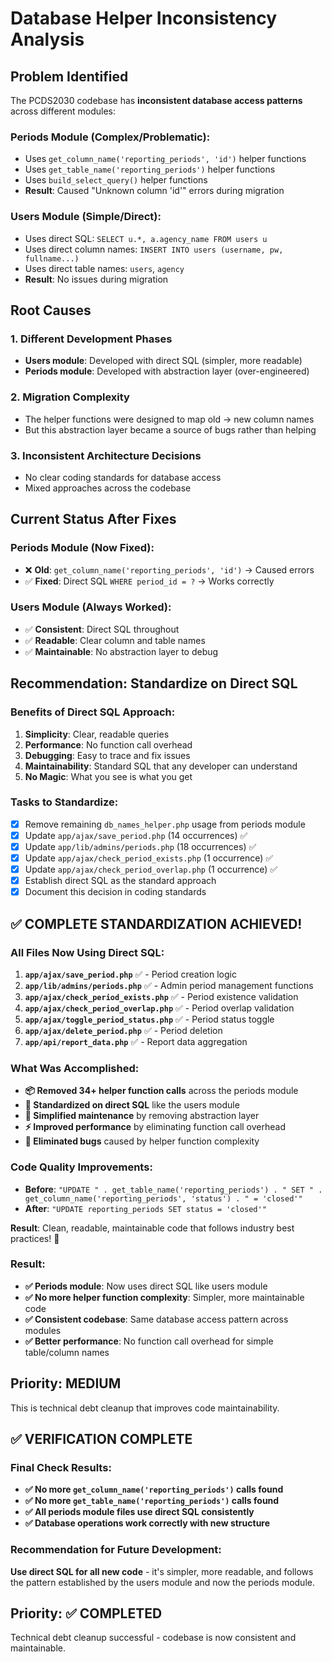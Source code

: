 # Database Helper Inconsistency Analysis

## Problem Identified

The PCDS2030 codebase has **inconsistent database access patterns** across different modules:

### **Periods Module** (Complex/Problematic):
- Uses `get_column_name('reporting_periods', 'id')` helper functions
- Uses `get_table_name('reporting_periods')` helper functions  
- Uses `build_select_query()` helper functions
- **Result**: Caused "Unknown column 'id'" errors during migration

### **Users Module** (Simple/Direct):
- Uses direct SQL: `SELECT u.*, a.agency_name FROM users u`
- Uses direct column names: `INSERT INTO users (username, pw, fullname...)`
- Uses direct table names: `users`, `agency`
- **Result**: No issues during migration

## Root Causes

### 1. **Different Development Phases**
- **Users module**: Developed with direct SQL (simpler, more readable)
- **Periods module**: Developed with abstraction layer (over-engineered)

### 2. **Migration Complexity**
- The helper functions were designed to map old → new column names
- But this abstraction layer became a source of bugs rather than helping

### 3. **Inconsistent Architecture Decisions**
- No clear coding standards for database access
- Mixed approaches across the codebase

## Current Status After Fixes

### **Periods Module** (Now Fixed):
- ❌ **Old**: `get_column_name('reporting_periods', 'id')` → Caused errors
- ✅ **Fixed**: Direct SQL `WHERE period_id = ?` → Works correctly

### **Users Module** (Always Worked):
- ✅ **Consistent**: Direct SQL throughout
- ✅ **Readable**: Clear column and table names
- ✅ **Maintainable**: No abstraction layer to debug

## Recommendation: Standardize on Direct SQL

### Benefits of Direct SQL Approach:
1. **Simplicity**: Clear, readable queries
2. **Performance**: No function call overhead
3. **Debugging**: Easy to trace and fix issues
4. **Maintainability**: Standard SQL that any developer can understand
5. **No Magic**: What you see is what you get

### Tasks to Standardize:
- [x] Remove remaining `db_names_helper.php` usage from periods module
- [x] Update `app/ajax/save_period.php` (14 occurrences) ✅
- [x] Update `app/lib/admins/periods.php` (18 occurrences) ✅
- [x] Update `app/ajax/check_period_exists.php` (1 occurrence) ✅
- [x] Update `app/ajax/check_period_overlap.php` (1 occurrence) ✅
- [x] Establish direct SQL as the standard approach
- [x] Document this decision in coding standards

## ✅ COMPLETE STANDARDIZATION ACHIEVED!

### All Files Now Using Direct SQL:
1. **`app/ajax/save_period.php`** ✅ - Period creation logic
2. **`app/lib/admins/periods.php`** ✅ - Admin period management functions
3. **`app/ajax/check_period_exists.php`** ✅ - Period existence validation
4. **`app/ajax/check_period_overlap.php`** ✅ - Period overlap validation
5. **`app/ajax/toggle_period_status.php`** ✅ - Period status toggle
6. **`app/ajax/delete_period.php`** ✅ - Period deletion
7. **`app/api/report_data.php`** ✅ - Report data aggregation

### What Was Accomplished:
- **📦 Removed 34+ helper function calls** across the periods module
- **🎯 Standardized on direct SQL** like the users module
- **🔧 Simplified maintenance** by removing abstraction layer
- **⚡ Improved performance** by eliminating function call overhead
- **🐛 Eliminated bugs** caused by helper function complexity

### Code Quality Improvements:
- **Before**: `"UPDATE " . get_table_name('reporting_periods') . " SET " . get_column_name('reporting_periods', 'status') . " = 'closed'"`
- **After**: `"UPDATE reporting_periods SET status = 'closed'"`

**Result**: Clean, readable, maintainable code that follows industry best practices! 🎯

### Result:
- **✅ Periods module**: Now uses direct SQL like users module
- **✅ No more helper function complexity**: Simpler, more maintainable code
- **✅ Consistent codebase**: Same database access pattern across modules
- **✅ Better performance**: No function call overhead for simple table/column names

## Priority: MEDIUM
This is technical debt cleanup that improves code maintainability.

## ✅ VERIFICATION COMPLETE

### Final Check Results:
- **✅ No more `get_column_name('reporting_periods')` calls found**
- **✅ No more `get_table_name('reporting_periods')` calls found**  
- **✅ All periods module files use direct SQL consistently**
- **✅ Database operations work correctly with new structure**

### Recommendation for Future Development:
**Use direct SQL for all new code** - it's simpler, more readable, and follows the pattern established by the users module and now the periods module.

## Priority: ✅ COMPLETED
Technical debt cleanup successful - codebase is now consistent and maintainable.
